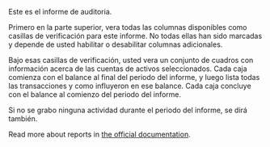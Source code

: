 Este es el informe de auditoria.

Primero en la parte superior, vera todas las columnas disponibles como casillas de verificación para este informe. No todas ellas han sido marcadas y depende de usted habilitar o desabilitar columnas adicionales.

Bajo esas casillas de verificación, usted vera un conjunto de cuadros con información acerca de las cuentas de activos seleccionados. Cada caja comienza con el balance al final del periodo del informe, y luego lista todas las transacciones y como influyeron en ese balance. Cada caja concluye con el balance al comienzo del periodo del informe.

Si no se grabo ninguna actividad durante el periodo del informe, se dirá también.

Read more about reports in [the official documentation](https://docs.firefly-iii.org/advanced-concepts/reports).